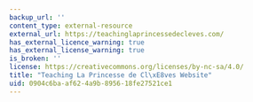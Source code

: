 ```yaml
---
backup_url: ''
content_type: external-resource
external_url: https://teachinglaprincessedecleves.com/
has_external_licence_warning: true
has_external_license_warning: true
is_broken: ''
license: https://creativecommons.org/licenses/by-nc-sa/4.0/
title: "Teaching La Princesse de Cl\xE8ves Website"
uid: 0904c6ba-af62-4a9b-8956-18fe27521ce1
---
```

